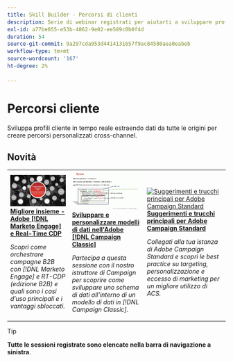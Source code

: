 ```yaml
---
title: Skill Builder - Percorsi di clienti
description: Serie di webinar registrati per aiutarti a sviluppare profili cliente in tempo reale estraendo dati da tutte le origini per creare percorsi personalizzati cross-channel.
exl-id: a77be055-e53b-4062-9e02-ee589c0b0f4d
duration: 54
source-git-commit: 9a297cda953d4414131657f9ac84580aea0eabeb
workflow-type: tm+mt
source-wordcount: '167'
ht-degree: 2%

---
```


# Percorsi cliente

Sviluppa profili cliente in tempo reale estraendo dati da tutte le origini per creare percorsi personalizzati cross-channel.

## Novità

<table>
<tr>
  <td>
    <a href="https://experienceleague.adobe.com/docs/skill-builder-events/skill-builder/customer-journeys/2022/b2b-campaigns.html">
      <img alt="L&apos;unione fa la forza: Adobe [!DNL Marketo Engage] e Real-Time CDP" src="assets/343824.jpeg" />
    </a>
     <div>
      <a href="https://experienceleague.adobe.com/docs/skill-builder-events/skill-builder/customer-journeys/2022/b2b-campaigns.html">
        <strong>Migliore insieme - Adobe [!DNL Marketo Engage] e Real-Time CDP</strong>
      </a>
    </div>
    <p>
    <em>Scopri come orchestrare campagne B2B con [!DNL Marketo Engage] e RT-CDP (edizione B2B) e quali sono i casi d’uso principali e i vantaggi sbloccati.</em>
    <p>
  </td>
  <td>
    <a href="https://experienceleague.adobe.com/docs/skill-builder-events/skill-builder/customer-journeys/2022/data-models.html">
      <img alt="Sviluppare e personalizzare modelli di dati in Adobe [!DNL Campaign Classic]" src="assets/343829.jpeg" />
    </a>
     <div>
      <a href="https://experienceleague.adobe.com/docs/skill-builder-events/skill-builder/customer-journeys/2022/data-models.html">
        <strong>Sviluppare e personalizzare modelli di dati nell'Adobe [!DNL Campaign Classic]</strong>
      </a>
    </div>
    <p>
    <em>Partecipa a questa sessione con il nostro istruttore di Campaign per scoprire come sviluppare uno schema di dati all'interno di un modello di dati in [!DNL Campaign Classic].</em>
    <p>
  </td>  
  <td>
    <a href="https://experienceleague.adobe.com/docs/skill-builder-events/skill-builder/customer-journeys/2022/tips-and-tricks.html">
      <img alt="Suggerimenti e trucchi principali per Adobe Campaign Standard" src="https://video.tv.adobe.com/v/343828?format=jpeg" />
    </a>
     <div>
      <a href="https://experienceleague.adobe.com/docs/skill-builder-events/skill-builder/customer-journeys/2022/tips-and-tricks.html">
        <strong>Suggerimenti e trucchi principali per Adobe Campaign Standard</strong>
      </a>
    </div>
    <p>
    <em>Collegati alla tua istanza di Adobe Campaign Standard e scopri le best practice su targeting, personalizzazione e eccesso di marketing per un migliore utilizzo di ACS.</em>
    <p>
  </td>
</tr>
</table>

>[!TIP]
>
>**Tutte le sessioni registrate sono elencate nella barra di navigazione a sinistra**.
